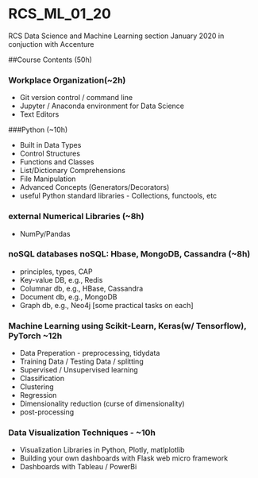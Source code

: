 # RCS_ML_01_20
RCS Data Science and Machine Learning section January 2020 in conjuction with Accenture

##Course Contents (50h)

### Workplace Organization(~2h)
* Git version control / command line
* Jupyter / Anaconda environment for Data Science
* Text Editors

###Python (~10h) 
* Built in Data Types
* Control Structures
* Functions and Classes
* List/Dictionary Comprehensions
* File Manipulation
* Advanced Concepts (Generators/Decorators)
* useful Python standard libraries - Collections, functools, etc

### external Numerical Libraries (~8h)
* NumPy/Pandas

### noSQL databases       noSQL: Hbase, MongoDB, Cassandra (~8h)

* principles, types, CAP 
* Key-value DB, e.g., Redis
* Columnar db, e.g., HBase, Cassandra
* Document db, e.g., MongoDB
* Graph db, e.g., Neo4j
[some practical tasks on each]

### Machine Learning using Scikit-Learn, Keras(w/ Tensorflow), PyTorch ~12h

* Data Preperation - preprocessing, tidydata
* Training Data / Testing Data / splitting
* Supervised / Unsupervised learning
* Classification
* Clustering
* Regression
* Dimensionality reduction (curse of dimensionality)
* post-processing

### Data Visualization Techniques - ~10h
* Visualization Libraries in Python, Plotly, matlplotlib
* Building your own dashboards with Flask web micro framework
* Dashboards with Tableau / PowerBi
